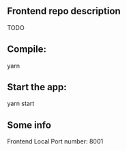 ## Frontend repo description
TODO

## Compile:
yarn

## Start the app:
yarn start


## Some info
Frontend Local Port number: 8001 

